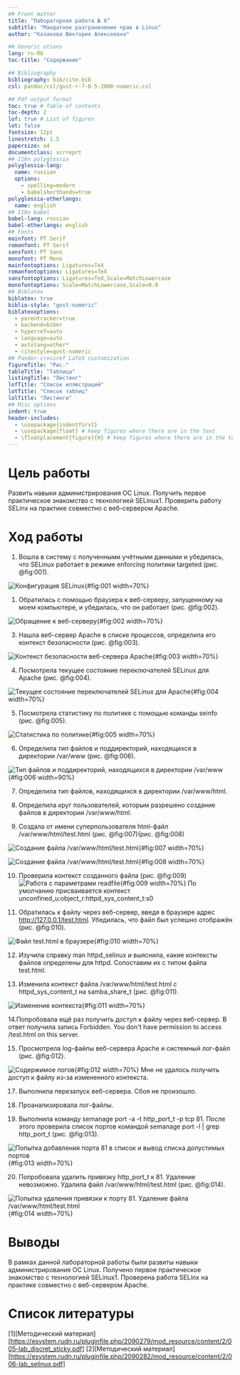 ```yaml
---
## Front matter
title: "Лабораторная работа № 6"
subtitle: "Мандатное разграничение прав в Linux"
author: "Казакова Виктория Алексеевна"

## Generic otions
lang: ru-RU
toc-title: "Содержание"

## Bibliography
bibliography: bib/cite.bib
csl: pandoc/csl/gost-r-7-0-5-2008-numeric.csl

## Pdf output format
toc: true # Table of contents
toc-depth: 2
lof: true # List of figures
lot: false
fontsize: 12pt
linestretch: 1.5
papersize: a4
documentclass: scrreprt
## I18n polyglossia
polyglossia-lang:
  name: russian
  options:
	- spelling=modern
	- babelshorthands=true
polyglossia-otherlangs:
  name: english
## I18n babel
babel-lang: russian
babel-otherlangs: english
## Fonts
mainfont: PT Serif
romanfont: PT Serif
sansfont: PT Sans
monofont: PT Mono
mainfontoptions: Ligatures=TeX
romanfontoptions: Ligatures=TeX
sansfontoptions: Ligatures=TeX,Scale=MatchLowercase
monofontoptions: Scale=MatchLowercase,Scale=0.9
## Biblatex
biblatex: true
biblio-style: "gost-numeric"
biblatexoptions:
  - parentracker=true
  - backend=biber
  - hyperref=auto
  - language=auto
  - autolang=other*
  - citestyle=gost-numeric
## Pandoc-crossref LaTeX customization
figureTitle: "Рис."
tableTitle: "Таблица"
listingTitle: "Листинг"
lofTitle: "Список иллюстраций"
lotTitle: "Список таблиц"
lolTitle: "Листинги"
## Misc options
indent: true
header-includes:
  - \usepackage{indentfirst}
  - \usepackage{float} # keep figures where there are in the text
  - \floatplacement{figure}{H} # keep figures where there are in the text
---
```


# Цель работы

Развить навыки администрирования ОС Linux. Получить первое практическое знакомство с технологией SELinux1. Проверить работу SELinx на практике совместно с веб-сервером Apache.

# Ход работы

1. Вошла в систему с полученными учётными данными и убедилась, что SELinux работает в режиме enforcing политики targeted (рис. @fig:001).

![Конфигурация SELinux](image/1.png){#fig:001 width=70%}

1. Обратилась с помощью браузера к веб-серверу, запущенному на моем компьютере, и убедилась, что он работает (рис. @fig:002).

![Обращение к веб-серверу](image/2.png){#fig:002 width=70%}

3. Нашла веб-сервер Apache в списке процессов, определила его контекст безопасности  (рис. @fig:003).

![Контекст безопасности веб-сервера Apache](image/3.png){#fig:003 width=70%}

4. Посмотрела текущее состояние переключателей SELinux для Apache (рис. @fig:004).

![Текущее состояние переключателей SELinux для Apache](image/4.png){#fig:004 width=70%}

5. Посмотрела статистику по политике с помощью команды seinfo (рис. @fig:005).

![Статистика по политике](image/5.png){#fig:005 width=70%}

6. Определила тип файлов и поддиректорий, находящихся в директории /var/www (рис. @fig:006).

![Тип файлов и поддиректорий, находящихся в директории /var/www](image/6.png){#fig:006 width=90%}

7. Определила тип файлов, находящихся в директории /var/www/html.
8. Определила круг пользователей, которым разрешено создание файлов в директории /var/www/html.

9. Создала от имени суперпользователя html-файл /var/www/html/test.html (рис. @fig:007)(рис. @fig:008) 

![Создание файла /var/www/html/test.html](image/7.png){#fig:007 width=70%}

![Создание файла /var/www/html/test.html](image/8.png){#fig:008 width=70%}

10. Проверила контекст созданного файла (рис. @fig:009)
![Работа с параметрами readfile](image/9.png){#fig:009 width=70%}
По умолчанию присваивается контекст unconfined_u:object_r:httpd_sys_content_t:s0

11. Обратилась к файлу через веб-сервер, введя в браузере адрес http://127.0.0.1/test.html. Убедилась, что файл был успешно отображён (рис. @fig:010).

![Файл test.html в браузере](image/10.png){#fig:010 width=70%}

12. Изучила справку man httpd_selinux и выяснила, какие контексты файлов определены для httpd. Сопоставим их с типом файла test.html.

13. Изменила контекст файла /var/www/html/test.html с httpd_sys_content_t на samba_share_t (рис. @fig:011).

![Изменение контекста](image/11.png){#fig:011 width=70%}

14.Попробовала ещё раз получить доступ к файлу через веб-сервер. В ответ получила запись Forbidden. You don't have permission to access /test.html on this server.

15. Просмотрела log-файлы веб-сервера Apache и системный лог-файл (рис. @fig:012).

![Содержимое логов](image/12.png){#fig:012 width=70%}
Мне не удалось получить доступ к файлу из-за измененного контекста.

17. Выполнила перезапуск веб-сервера. Сбоя не произошло.

18. Проанализировала лог-файлы.

19. Выполнила команду semanage port -a -t http_port_t -р tcp 81. После этого проверила список портов командой semanage port -l | grep http_port_t (рис. @fig:013).

![Попытка добавления порта 81 в список и вывод списка допустимых портов](image/13.png){#fig:013 width=70%}

20. Попробовала удалить привязку http_port_t к 81. Удаление невозможно. Удалила файл /var/www/html/test.html (рис. @fig:014).

![Попытка удаления привязки к порту 81. Удаление файла /var/www/html/test.html](image/14.png){#fig:014 width=70%}


# Выводы

В рамках данной лабораторной работы были развиты навыки администрирования ОС Linux. Получено первое практическое знакомство с технологией SELinux1. Проверена работа SELinx на практике совместно с веб-сервером Apache.


# Список литературы

[1][Методический материал] [https://esystem.rudn.ru/pluginfile.php/2090279/mod_resource/content/2/005-lab_discret_sticky.pdf]
[2][Методический материал] [https://esystem.rudn.ru/pluginfile.php/2090282/mod_resource/content/2/006-lab_selinux.pdf]
